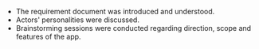 - The requirement document was introduced and understood.
- Actors' personalities were discussed.
- Brainstorming sessions were conducted regarding direction, scope and features of the app.